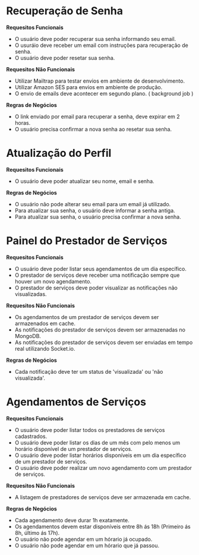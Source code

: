 # Recuperação de Senha

**Requesitos Funcionais**

- O usuário deve poder recuperar sua senha informando seu email.
- O usuráio deve receber um email com instruções para recuperação de senha.
- O usuário deve poder resetar sua senha.

**Requesitos Não Funcionais**

- Utilizar Mailtrap para testar envios em ambiente de desenvolvimento.
- Utilizar Amazon SES para envios em ambiente de produção.
- O envio de emails deve acontecer em segundo plano. (  background job )

**Regras de Negócios**

- O link enviado por email para recuperar a senha, deve expirar em 2 horas.
- O usuário precisa confirmar a nova senha ao resetar sua senha.

# Atualização do Perfil

**Requesitos Funcionais**

- O usuário deve poder atualizar seu nome, email e senha.

**Regras de Negócios**

- O usuário não pode alterar seu email para um email já utilizado.
- Para atualizar sua senha, o usuário deve informar a senha antiga.
- Para atualizar sua senha, o usuário precisa confirmar a nova senha.

# Painel do Prestador de Serviços

**Requesitos Funcionais**

- O usuário deve poder listar seus agendamentos de um dia específico.
- O prestador de serviços deve receber uma notificação sempre que houver um novo agendamento.
- O prestador de serviços deve poder visualizar as notificações não visualizadas.

**Requesitos Não Funcionais**

- Os agendamentos de um prestador de serviços devem ser armazenados em cache.
- As notificações do prestador de serviços devem ser armazenadas no MongoDB.
- As notificações do prestador de serviços devem ser enviadas em tempo real utilizando Socket.io.

**Regras de Negócios**

- Cada notificação deve ter um status de 'visualizada' ou 'não visualizada'.

# Agendamentos de Serviços

**Requesitos Funcionais**

- O usuário deve poder listar todos os prestadores de serviços cadastrados.
- O usuário deve poder listar os dias de um mês com pelo menos um horário disponível de um prestador de serviços.
- O usuário deve poder listar horários disponíveis em um dia específico de um prestador de serviços.
- O usuário deve poder realizar um novo agendamento com um prestador de serviços.

**Requesitos Não Funcionais**

- A listagem de prestadores de serviços deve ser armazenada em cache.

**Regras de Negócios**

- Cada agendamento deve durar 1h exatamente.
- Os agendamentos devem estar disponíveis entre 8h ás 18h (Primeiro ás 8h, último ás 17h).
- O usuário não pode agendar em um hórario já ocupado.
- O usuário não pode agendar em um hórario que já passou.
